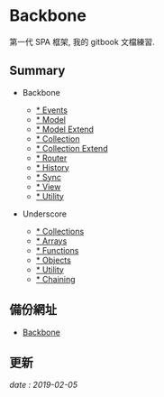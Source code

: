 # Backbone

第一代 SPA 框架,
我的 gitbook 文檔練習.

## Summary

* Backbone
  * [* Events](backbone.events.md)
  * [* Model](backbone.model.md)
  * [* Model Extend](backbone.model.extend.md)
  * [* Collection](backbone.collection.md)
  * [* Collection Extend](backbone.collection.extend.md)
  * [* Router](backbone.router.md)
  * [* History](backbone.history.md)
  * [* Sync](backbone.sync.md)
  * [* View](backbone.view.md)
  * [* Utility](backbone.utility.md)

* Underscore
  * [* Collections](underscore.collections.md)
  * [* Arrays](underscore.arrays.md)
  * [* Functions](underscore.functions.md)
  * [* Objects](underscore.objects.md)
  * [* Utility](underscore.utility.md)
  * [* Chaining](underscore.chaining.md)

## 備份網址

  * [Backbone](https://gitbook.fu-ming.tw/backbone/_book/index.html)

## 更新 

*date : 2019-02-05*